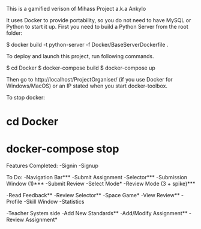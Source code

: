 This is a gamified verison of Mihass Project a.k.a Ankylo

It uses Docker to provide portability, so you do not need to have MySQL or Python to start it up.  First you need to build a Python Server from the root folder:

$ docker build -t python-server -f Docker/BaseServerDockerfile .

To deploy and launch this project, run following commands.

$ cd Docker 
$ docker-compose build 
$ docker-compose up

Then go to http://localhost/ProjectOrganiser/ (if you use Docker for Windows/MacOS) or an IP stated when you start docker-toolbox.

To stop docker:

# cd Docker 
# docker-compose stop


Features Completed:
-Signin
-Signup


To Do:
-Navigation Bar***
-Submit Assignment
    -Selector***
    -Submission Window (1)***
-Submit Review
    -Select Mode*
    -Review Mode (3 + spike)***

-Read Feedback**
-Review Selector**
-Space Game*
-View Review**
-Profile
    -Skill Window
    -Statistics


-Teacher System side
    -Add New Standards**
    -Add/Modify Assignment**
    -Review Assignment*

